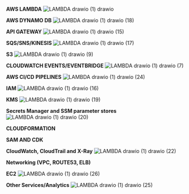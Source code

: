 **AWS LAMBDA**
![LAMBDA drawio (1) drawio](https://github.com/souravs17031999/CDA-AWS-DVA-C02/assets/33771969/ce4009c6-b830-4974-a727-48348f3ea035)  

**AWS DYNAMO DB**
![LAMBDA drawio (1) drawio (18)](https://github.com/souravs17031999/CDA-AWS-DVA-C02/assets/33771969/c35fa2ba-37f5-47d8-a0cf-eb31df02086e)

**API GATEWAY**
![LAMBDA drawio (1) drawio (15)](https://github.com/souravs17031999/CDA-AWS-DVA-C02/assets/33771969/d0f9052a-bac2-4164-8496-40d0c5c76a26)

**SQS/SNS/KINESIS**
![LAMBDA drawio (1) drawio (17)](https://github.com/souravs17031999/CDA-AWS-DVA-C02/assets/33771969/77acaa98-fda7-4345-85aa-c45e3c33f242)

**S3**
![LAMBDA drawio (1) drawio (9)](https://github.com/souravs17031999/CDA-AWS-DVA-C02/assets/33771969/c78495b5-eb7b-4677-a98d-c308ea86dccb)

**CLOUDWATCH EVENTS/EVENTBRIDGE**
![LAMBDA drawio (1) drawio (7)](https://github.com/souravs17031999/CDA-AWS-DVA-C02/assets/33771969/a0ae30cc-1def-4470-a54a-29c86ea36490)

**AWS CI/CD PIPELINES**
![LAMBDA drawio (1) drawio (24)](https://github.com/souravs17031999/CDA-AWS-DVA-C02/assets/33771969/619237d2-5123-4ad2-bde8-83f957c5767d)

**IAM**
![LAMBDA drawio (1) drawio (16)](https://github.com/souravs17031999/CDA-AWS-DVA-C02/assets/33771969/08766da9-550e-452f-afad-9654a990eded)

**KMS**
![LAMBDA drawio (1) drawio (19)](https://github.com/souravs17031999/CDA-AWS-DVA-C02/assets/33771969/d58d031a-67d8-4e62-af1a-a697c938a119)

**Secrets Manager and SSM parameter stores**
![LAMBDA drawio (1) drawio (20)](https://github.com/souravs17031999/CDA-AWS-DVA-C02/assets/33771969/701c14a6-aaf8-466c-b679-da8f862f2b2d)

**CLOUDFORMATION**

**SAM AND CDK**

**CloudWatch, CloudTrail and X-Ray**
![LAMBDA drawio (1) drawio (22)](https://github.com/souravs17031999/CDA-AWS-DVA-C02/assets/33771969/127723f3-cb6a-4ee4-bd0a-679fa0cb4826)

**Networking (VPC, ROUTE53, ELB)**


**EC2**
![LAMBDA drawio (1) drawio (26)](https://github.com/souravs17031999/CDA-AWS-DVA-C02/assets/33771969/7e951d07-a77e-4b82-82c5-d25925de14ef)

**Other Services/Analytics**
![LAMBDA drawio (1) drawio (25)](https://github.com/souravs17031999/CDA-AWS-DVA-C02/assets/33771969/f1d966e3-569e-42c8-81b9-59926d526cb8)
